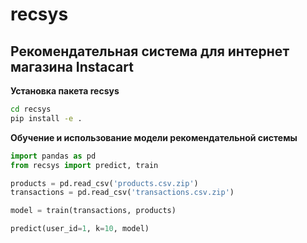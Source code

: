 # recsys

## Рекомендательная система для интернет магазина Instacart

**Установка пакета recsys**

```bash
cd recsys
pip install -e .
```


**Обучение и использование модели рекомендательной системы**
```python
import pandas as pd
from recsys import predict, train

products = pd.read_csv('products.csv.zip')
transactions = pd.read_csv('transactions.csv.zip')

model = train(transactions, products)

predict(user_id=1, k=10, model)
```
